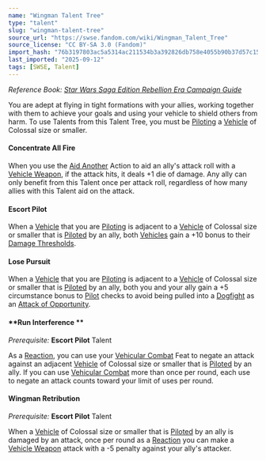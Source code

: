 ```yaml
---
name: "Wingman Talent Tree"
type: "talent"
slug: "wingman-talent-tree"
source_url: "https://swse.fandom.com/wiki/Wingman_Talent_Tree"
source_license: "CC BY-SA 3.0 (Fandom)"
import_hash: "76b3197803ac5a5314ac211534b3a392826db758e4055b90b37d57c157cab264"
last_imported: "2025-09-12"
tags: [SWSE, Talent]
---
```

*Reference Book: [Star Wars Saga Edition Rebellion Era Campaign Guide](https://swse.fandom.com/wiki/Star_Wars_Saga_Edition_Rebellion_Era_Campaign_Guide)*

You are adept at flying in tight formations with your allies, working together with them to achieve your goals and using your vehicle to shield others from harm. To use Talents from this Talent Tree, you must be [Piloting](https://swse.fandom.com/wiki/Piloting) a [Vehicle](https://swse.fandom.com/wiki/Vehicle) of Colossal size or smaller.

#### **Concentrate All Fire**
When you use the [Aid Another](https://swse.fandom.com/wiki/Aid_Another) Action to aid an ally's attack roll with a [Vehicle Weapon](https://swse.fandom.com/wiki/Vehicle_Weapon), if the attack hits, it deals +1 die of damage. Any ally can only benefit from this Talent once per attack roll, regardless of how many allies with this Talent aid on the attack.

#### **Escort Pilot**
When a [Vehicle](https://swse.fandom.com/wiki/Vehicle) that you are [Piloting](https://swse.fandom.com/wiki/Piloting) is adjacent to a [Vehicle](https://swse.fandom.com/wiki/Vehicle) of Colossal size or smaller that is [Piloted](https://swse.fandom.com/wiki/Piloted) by an ally, both [Vehicles](https://swse.fandom.com/wiki/Vehicles) gain a +10 bonus to their [Damage Thresholds](https://swse.fandom.com/wiki/Damage_Threshold).

#### **Lose Pursuit**
When a [Vehicle](https://swse.fandom.com/wiki/Vehicle) that you are [Piloting](https://swse.fandom.com/wiki/Piloting) is adjacent to a [Vehicle](https://swse.fandom.com/wiki/Vehicle) of Colossal size or smaller that is [Piloted](https://swse.fandom.com/wiki/Piloted) by an ally, both you and your ally gain a +5 circumstance bonus to [Pilot](https://swse.fandom.com/wiki/Pilot) checks to avoid being pulled into a [Dogfight](https://swse.fandom.com/wiki/Dogfight) as an [Attack of Opportunity](https://swse.fandom.com/wiki/Attack_of_Opportunity).

#### **Run Interference **
*Prerequisite:* **Escort Pilot** Talent

As a [Reaction](https://swse.fandom.com/wiki/Reaction), you can use your [Vehicular Combat](https://swse.fandom.com/wiki/Vehicular_Combat) Feat to negate an attack against an adjacent [Vehicle](https://swse.fandom.com/wiki/Vehicle) of Colossal size or smaller that is [Piloted](https://swse.fandom.com/wiki/Piloted) by an ally. If you can use [Vehicular Combat](https://swse.fandom.com/wiki/Vehicular_Combat) more than once per round, each use to negate an attack counts toward your limit of uses per round.

#### **Wingman Retribution**
*Prerequisite:* **Escort Pilot** Talent

When a [Vehicle](https://swse.fandom.com/wiki/Vehicle) of Colossal size or smaller that is [Piloted](https://swse.fandom.com/wiki/Piloted) by an ally is damaged by an attack, once per round as a [Reaction](https://swse.fandom.com/wiki/Reaction) you can make a [Vehicle Weapon](https://swse.fandom.com/wiki/Vehicle_Weapon) attack with a -5 penalty against your ally's attacker.